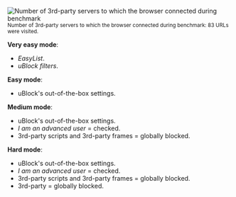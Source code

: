 
![Number of 3rd-party servers to which the browser connected during benchmark](https://cloud.githubusercontent.com/assets/585534/8906091/b7334ddc-3439-11e5-848b-9e8a58eff876.png)<br><sup>Number of 3rd-party servers to which the browser connected during benchmark: 83 URLs were visited.</sup>

**Very easy mode**:
- _EasyList_.
- _uBlock filters_.

**Easy mode**:
- uBlock's out-of-the-box settings.

**Medium mode**:
- uBlock's out-of-the-box settings.
- _I am an advanced user_ = checked.
- 3rd-party scripts and 3rd-party frames = globally blocked.

**Hard mode**:
- uBlock's out-of-the-box settings.
- _I am an advanced user_ = checked.
- 3rd-party scripts and 3rd-party frames = globally blocked.
- 3rd-party = globally blocked.
